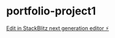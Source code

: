# portfolio-project1

[Edit in StackBlitz next generation editor ⚡️](https://stackblitz.com/~/github.com/NixonSiow/portfolio-project1)